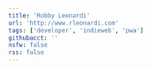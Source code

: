 ```yaml
---
title: 'Robby Leonardi'
url: 'http://www.rleonardi.com'
tags: ['developer', 'indieweb', 'pwa']
githubacct: ''
nsfw: false
rss: false
---
```

